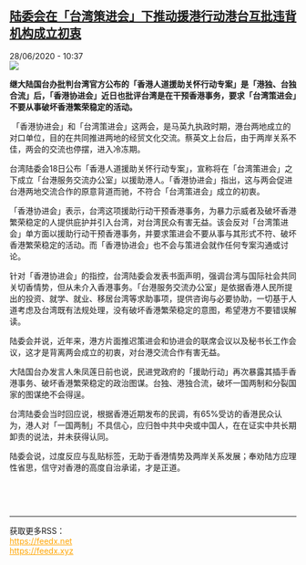 <!--1593334561000-->
[陆委会在「台湾策进会」下推动援港行动港台互批违背机构成立初衷](http://www.rfi.fr//cn/%E6%B8%AF%E6%BE%B3%E5%8F%B0/20200628-%E9%99%86%E5%A7%94%E4%BC%9A%E5%9C%A8-%E5%8F%B0%E6%B9%BE%E7%AD%96%E8%BF%9B%E4%BC%9A-%E4%B8%8B%E6%8E%A8%E5%8A%A8%E6%8F%B4%E6%B8%AF%E8%A1%8C%E5%8A%A8%E6%B8%AF%E5%8F%B0%E4%BA%92%E6%89%B9%E8%BF%9D%E8%83%8C%E6%9C%BA%E6%9E%84%E6%88%90%E7%AB%8B%E5%88%9D%E8%A1%B7)
------

<div>28/06/2020 - 10:37</div><img src="https://s.rfi.fr/media/display/fc962f5e-728f-11ea-93e4-005056bf87d6/w:310/p:16x9/3b1774c0-7229-11ea-9ef6-37b0ad078a39.jpg"><p><strong>继大陆国台办批判台湾官方公布的「香港人道援助关怀行动专案」是「港独、台独合流」后，「香港协进会」近日也批评台湾是在干预香港事务，要求「台湾策进会」不要从事破坏香港繁荣稳定的活动。</strong></p><div class="t-content__body u-clearfix"><div class="m-interstitial"></div><p> 「香港协进会」和「台湾策进会」这两会，是马英九执政时期，港台两地成立的对口单位，目的在共同推进两地的经贸文化交流。蔡英文上台后，由于两岸关系不佳，两会的交流也停摆，进入冷冻期。</p><p>台湾陆委会18日公布「香港人道援助关怀行动专案」，宣称将在「台湾策进会」之下成立「台港服务交流办公室」以援助港人。「香港协进会」指出，这与两会促进台港两地交流合作的原意背道而驰，不符合「台湾策进会」成立的初衷。</p><p>「香港协进会」表示，台湾这项援助行动干预香港事务，为暴力示威者及破坏香港繁荣稳定的人提供庇护并引入台湾，对台湾民众有害无益。该会反对「台湾策进会」单方面以援助行动干预香港事务，并要求策进会不要从事与其形式不符、破坏香港繁荣稳定的活动。而「香港协进会」也不会与策进会就作任何专案沟通或讨论。</p><p>针对「香港协进会」的指控，台湾陆委会发表书面声明，强调台湾与国际社会共同关切香情势，但从未介入香港事务。「台港服务交流办公室」是依据香港人民所提出的投资、就学、就业、移居台湾等求助事项，提供咨询与必要协助，一切基于人道考虑及台湾既有法规处理，没有破坏香港繁荣稳定的意图，希望港方不要错误解读。</p><p>陆委会并说，近年来，港方片面推迟策进会和协进会的联席会议以及秘书长工作会议，这才是背离两会成立的初衷，对台港交流合作有害无益。</p><p>大陆国台办发言人朱凤莲日前也说，民进党政府的「援助行动」再次暴露其插手香港事务、破坏香港繁荣稳定的政治图谋。台独、港独合流，破坏一国两制和分裂国家的图谋绝不会得逞。</p><p>台湾陆委会当时回应说，根据香港近期发布的民调，有65%受访的香港民众认为，港人对「一国两制」不具信心，应归咎中共中央或中国人，在在证实中共长期卸责的说法，并未获得认同。</p><p>陆委会说，过度反应与乱贴标签，无助于香港情势及两岸关系发展；奉劝陆方应理性省思，信守对香港的高度自治承诺，才是正道。</p><p> </p><div class="o-self-promo o-self-promo--nl o-self-promo--hidden" data-selfpromo-newsletter></div><div class="o-self-promo o-self-promo--app o-self-promo--hidden" data-selfpromo-app></div></div><br><hr><div>获取更多RSS：<br><a href="https://feedx.net" style="color:orange" target="_blank">https://feedx.net</a> <br><a href="https://feedx.xyz" style="color:orange" target="_blank">https://feedx.xyz</a><br></div>
